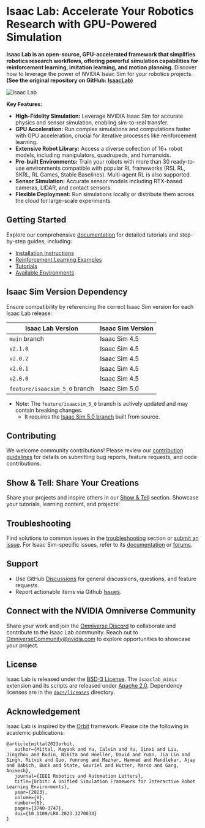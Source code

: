 # Isaac Lab: Accelerate Your Robotics Research with GPU-Powered Simulation

**Isaac Lab is an open-source, GPU-accelerated framework that simplifies robotics research workflows, offering powerful simulation capabilities for reinforcement learning, imitation learning, and motion planning.**  Discover how to leverage the power of NVIDIA Isaac Sim for your robotics projects.  **(See the original repository on GitHub: [IsaacLab](https://github.com/isaac-sim/IsaacLab))**

![Isaac Lab](docs/source/_static/isaaclab.jpg)

**Key Features:**

*   **High-Fidelity Simulation:** Leverage NVIDIA Isaac Sim for accurate physics and sensor simulation, enabling sim-to-real transfer.
*   **GPU Acceleration:** Run complex simulations and computations faster with GPU acceleration, crucial for iterative processes like reinforcement learning.
*   **Extensive Robot Library:** Access a diverse collection of 16+ robot models, including manipulators, quadrupeds, and humanoids.
*   **Pre-built Environments:** Train your robots with more than 30 ready-to-use environments compatible with popular RL frameworks (RSL RL, SKRL, RL Games, Stable Baselines). Multi-agent RL is also supported.
*   **Sensor Simulation:** Accurate sensor models including RTX-based cameras, LIDAR, and contact sensors.
*   **Flexible Deployment:** Run simulations locally or distribute them across the cloud for large-scale experiments.

## Getting Started

Explore our comprehensive [documentation](https://isaac-sim.github.io/IsaacLab) for detailed tutorials and step-by-step guides, including:

*   [Installation Instructions](https://isaac-sim.github.io/IsaacLab/main/source/setup/installation/index.html#local-installation)
*   [Reinforcement Learning Examples](https://isaac-sim.github.io/IsaacLab/main/source/overview/reinforcement-learning/rl_existing_scripts.html)
*   [Tutorials](https://isaac-sim.github.io/IsaacLab/main/source/tutorials/index.html)
*   [Available Environments](https://isaac-sim.github.io/IsaacLab/main/source/overview/environments.html)

## Isaac Sim Version Dependency

Ensure compatibility by referencing the correct Isaac Sim version for each Isaac Lab release:

| Isaac Lab Version             | Isaac Sim Version |
| ----------------------------- | ----------------- |
| `main` branch                 | Isaac Sim 4.5     |
| `v2.1.0`                      | Isaac Sim 4.5     |
| `v2.0.2`                      | Isaac Sim 4.5     |
| `v2.0.1`                      | Isaac Sim 4.5     |
| `v2.0.0`                      | Isaac Sim 4.5     |
| `feature/isaacsim_5_0` branch | Isaac Sim 5.0     |

*   Note: The `feature/isaacsim_5_0` branch is actively updated and may contain breaking changes.
    *   It requires the [Isaac Sim 5.0 branch](https://github.com/isaac-sim/IsaacSim) built from source.

## Contributing

We welcome community contributions! Please review our [contribution guidelines](https://isaac-sim.github.io/IsaacLab/main/source/refs/contributing.html) for details on submitting bug reports, feature requests, and code contributions.

## Show & Tell: Share Your Creations

Share your projects and inspire others in our [Show & Tell](https://github.com/isaac-sim/IsaacLab/discussions/categories/show-and-tell) section.  Showcase your tutorials, learning content, and projects!

## Troubleshooting

Find solutions to common issues in the [troubleshooting](https://isaac-sim.github.io/IsaacLab/main/source/refs/troubleshooting.html) section or [submit an issue](https://github.com/isaac-sim/IsaacLab/issues). For Isaac Sim-specific issues, refer to its [documentation](https://docs.omniverse.nvidia.com/app_isaacsim/app_isaacsim/overview.html) or [forums](https://forums.developer.nvidia.com/c/agx-autonomous-machines/isaac/67).

## Support

*   Use GitHub [Discussions](https://github.com/isaac-sim/IsaacLab/discussions) for general discussions, questions, and feature requests.
*   Report actionable items via Github [Issues](https://github.com/isaac-sim/IsaacLab/issues).

## Connect with the NVIDIA Omniverse Community

Share your work and join the [Omniverse Discord](https://discord.com/invite/nvidiaomniverse) to collaborate and contribute to the Isaac Lab community.  Reach out to OmniverseCommunity@nvidia.com to explore opportunities to showcase your project.

## License

Isaac Lab is released under the [BSD-3 License](LICENSE).  The `isaaclab_mimic` extension and its scripts are released under [Apache 2.0](LICENSE-mimic). Dependency licenses are in the [`docs/licenses`](docs/licenses) directory.

## Acknowledgement

Isaac Lab is inspired by the [Orbit](https://isaac-orbit.github.io/) framework. Please cite the following in academic publications:

```
@article{mittal2023orbit,
   author={Mittal, Mayank and Yu, Calvin and Yu, Qinxi and Liu, Jingzhou and Rudin, Nikita and Hoeller, David and Yuan, Jia Lin and Singh, Ritvik and Guo, Yunrong and Mazhar, Hammad and Mandlekar, Ajay and Babich, Buck and State, Gavriel and Hutter, Marco and Garg, Animesh},
   journal={IEEE Robotics and Automation Letters},
   title={Orbit: A Unified Simulation Framework for Interactive Robot Learning Environments},
   year={2023},
   volume={8},
   number={6},
   pages={3740-3747},
   doi={10.1109/LRA.2023.3270034}
}